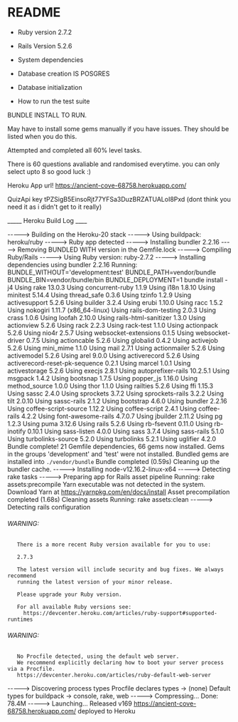 # README

* Ruby version 2.7.2
* Rails Version 5.2.6

* System dependencies

* Database creation IS POSGRES

* Database initialization

* How to run the test suite

BUNDLE INSTALL TO RUN.

May have to install some gems manually if you have issues. They should be listed when you do this.

Attempted and completed all 60% level tasks.

There is 60 questions avaliable and randomised everytime. you can only select upto 8 so good luck :)

Heroku App url! https://ancient-cove-68758.herokuapp.com/

QuizApi key tPZSigB5EinsoRjt77YFSa3DuzBRZATUALoI8Pxd (dont think you need it as i didn't get to it really)

_____ Heroku Build Log ____

-----> Building on the Heroku-20 stack
-----> Using buildpack: heroku/ruby
-----> Ruby app detected
-----> Installing bundler 2.2.16
-----> Removing BUNDLED WITH version in the Gemfile.lock
-----> Compiling Ruby/Rails
-----> Using Ruby version: ruby-2.7.2
-----> Installing dependencies using bundler 2.2.16
       Running: BUNDLE_WITHOUT='development:test' BUNDLE_PATH=vendor/bundle BUNDLE_BIN=vendor/bundle/bin BUNDLE_DEPLOYMENT=1 bundle install -j4
       Using rake 13.0.3
       Using concurrent-ruby 1.1.9
       Using i18n 1.8.10
       Using minitest 5.14.4
       Using thread_safe 0.3.6
       Using tzinfo 1.2.9
       Using activesupport 5.2.6
       Using builder 3.2.4
       Using erubi 1.10.0
       Using racc 1.5.2
       Using nokogiri 1.11.7 (x86_64-linux)
       Using rails-dom-testing 2.0.3
       Using crass 1.0.6
       Using loofah 2.10.0
       Using rails-html-sanitizer 1.3.0
       Using actionview 5.2.6
       Using rack 2.2.3
       Using rack-test 1.1.0
       Using actionpack 5.2.6
       Using nio4r 2.5.7
       Using websocket-extensions 0.1.5
       Using websocket-driver 0.7.5
       Using actioncable 5.2.6
       Using globalid 0.4.2
       Using activejob 5.2.6
       Using mini_mime 1.1.0
       Using mail 2.7.1
       Using actionmailer 5.2.6
       Using activemodel 5.2.6
       Using arel 9.0.0
       Using activerecord 5.2.6
       Using activerecord-reset-pk-sequence 0.2.1
       Using marcel 1.0.1
       Using activestorage 5.2.6
       Using execjs 2.8.1
       Using autoprefixer-rails 10.2.5.1
       Using msgpack 1.4.2
       Using bootsnap 1.7.5
       Using popper_js 1.16.0
       Using method_source 1.0.0
       Using thor 1.1.0
       Using railties 5.2.6
       Using ffi 1.15.3
       Using sassc 2.4.0
       Using sprockets 3.7.2
       Using sprockets-rails 3.2.2
       Using tilt 2.0.10
       Using sassc-rails 2.1.2
       Using bootstrap 4.6.0
       Using bundler 2.2.16
       Using coffee-script-source 1.12.2
       Using coffee-script 2.4.1
       Using coffee-rails 4.2.2
       Using font-awesome-rails 4.7.0.7
       Using jbuilder 2.11.2
       Using pg 1.2.3
       Using puma 3.12.6
       Using rails 5.2.6
       Using rb-fsevent 0.11.0
       Using rb-inotify 0.10.1
       Using sass-listen 4.0.0
       Using sass 3.7.4
       Using sass-rails 5.1.0
       Using turbolinks-source 5.2.0
       Using turbolinks 5.2.1
       Using uglifier 4.2.0
       Bundle complete! 21 Gemfile dependencies, 66 gems now installed.
       Gems in the groups 'development' and 'test' were not installed.
       Bundled gems are installed into `./vendor/bundle`
       Bundle completed (0.59s)
       Cleaning up the bundler cache.
-----> Installing node-v12.16.2-linux-x64
-----> Detecting rake tasks
-----> Preparing app for Rails asset pipeline
       Running: rake assets:precompile
       Yarn executable was not detected in the system.
       Download Yarn at https://yarnpkg.com/en/docs/install
       Asset precompilation completed (1.68s)
       Cleaning assets
       Running: rake assets:clean
-----> Detecting rails configuration
###### WARNING:
       There is a more recent Ruby version available for you to use:
       
       2.7.3
       
       The latest version will include security and bug fixes. We always recommend
       running the latest version of your minor release.
       
       Please upgrade your Ruby version.
       
       For all available Ruby versions see:
         https://devcenter.heroku.com/articles/ruby-support#supported-runtimes
###### WARNING:
       No Procfile detected, using the default web server.
       We recommend explicitly declaring how to boot your server process via a Procfile.
       https://devcenter.heroku.com/articles/ruby-default-web-server
-----> Discovering process types
       Procfile declares types     -> (none)
       Default types for buildpack -> console, rake, web
-----> Compressing...
       Done: 78.4M
-----> Launching...
       Released v169
       https://ancient-cove-68758.herokuapp.com/ deployed to Heroku
       

